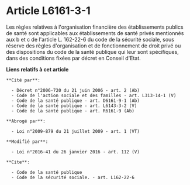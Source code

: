 # Article L6161-3-1

Les règles relatives à l'organisation financière des établissements publics de santé sont applicables aux établissements de
santé privés mentionnés aux b et c de l'article L. 162-22-6 du code de la sécurité sociale, sous réserve des règles
d'organisation et de fonctionnement de droit privé ou des dispositions du code de la santé publique qui leur sont
spécifiques, dans des conditions fixées par décret en Conseil d'Etat.

**Liens relatifs à cet article**

	**Cité par**:

	  - Décret n°2006-720 du 21 juin 2006 - art. 2 (Ab)
	  - Code de l'action sociale et des familles - art. L313-14-1 (V)
	  - Code de la santé publique - art. D6161-9-1 (Ab)
	  - Code de la santé publique - art. L6143-3-2 (V)
	  - Code de la santé publique - art. R6161-9 (Ab)

	**Abrogé par**:

	  - Loi n°2009-879 du 21 juillet 2009 - art. 1 (VT)

	**Modifié par**:

	  - Loi n°2016-41 du 26 janvier 2016 - art. 112 (V)

	**Cite**:

	  - Code de la santé publique
	  - Code de la sécurité sociale. - art. L162-22-6
